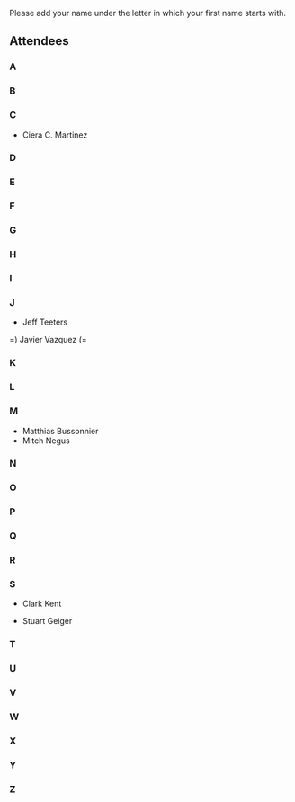 Please add your name under the letter in which your first name starts with.

## Attendees

### A


### B


### C

- Ciera C. Martinez


### D


### E


### F


### G


### H


### I


### J

- Jeff Teeters

=) Javier Vazquez (=


### K


### L


### M

- Matthias  Bussonnier
- Mitch Negus

### N


### O


### P


### Q


### R


### S

- Clark Kent

- Stuart Geiger


### T


### U


### V


### W


### X


### Y


### Z
